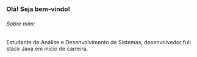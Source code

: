 ### Olá! Seja bem-vindo!

###### Sobre mim:
Estudante de Análise e Desenvolvimento de Sistemas, desenvolvedor full stack Java em início de carreira.
